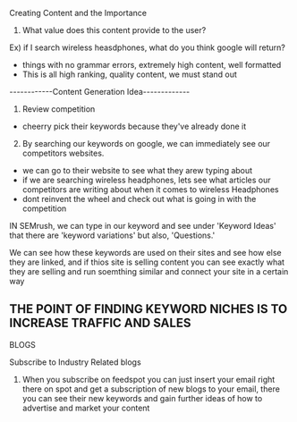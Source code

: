 Creating Content and the Importance 

1. What value does this content provide to the user?

Ex) if I search wireless heasdphones, what do you think google will return?
- things with no grammar errors, extremely high content, well formatted
- This is all high ranking, quality content, we must stand out

------------Content Generation Idea-------------
1. Review competition
- cheerry pick their keywords because they've already done it
2. By searching our keywords on google, we can immediately see our competitors websites.
- we can go to their website to see what they arew typing about 
- if we are searching wireless headphones, lets see what articles our competitors are writing about when it comes to wireless Headphones 
- dont reinvent the wheel and check out what is going in with the competition 

IN SEMrush, we can type in our keyword and see under 'Keyword Ideas' that there are 'keyword variations' but also, 'Questions.'

We can see how these keywords are used on their sites and see how else they are linked, and if thios site is selling content you can see exactly what they are selling and run soemthing similar and connect your site in a certain way

THE POINT OF FINDING KEYWORD NICHES IS TO INCREASE TRAFFIC AND SALES
---------------------------------------------------

BLOGS

Subscribe to Industry Related blogs
1. When you subscribe on feedspot you can just insert your email right there on spot and get a subscription of new blogs to your email, there you can see their new keywords and gain further ideas of how to advertise and market your content